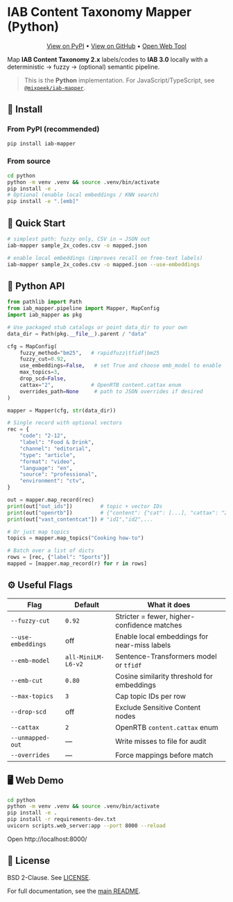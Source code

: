 # IAB Content Taxonomy Mapper (Python)

<p align="center">
  <a href="https://pypi.org/project/iab-mapper/">View on PyPI</a>
  •
  <a href="https://github.com/mixpeek/iab-mapper">View on GitHub</a>
  •
  <a href="https://mixpeek.com/tools/iab-taxonomy-mapper">Open Web Tool</a>
</p>

Map **IAB Content Taxonomy 2.x** labels/codes to **IAB 3.0** locally with a deterministic → fuzzy → (optional) semantic pipeline.

> This is the **Python** implementation. For JavaScript/TypeScript, see [`@mixpeek/iab-mapper`](../javascript).

## 🔧 Install

### From PyPI (recommended)
```bash
pip install iab-mapper
```

### From source
```bash
cd python
python -m venv .venv && source .venv/bin/activate
pip install -e .
# Optional (enable local embeddings / KNN search)
pip install -e ".[emb]"
```

## 🚀 Quick Start

```bash
# simplest path: fuzzy only, CSV in → JSON out
iab-mapper sample_2x_codes.csv -o mapped.json

# enable local embeddings (improves recall on free‑text labels)
iab-mapper sample_2x_codes.csv -o mapped.json --use-embeddings
```

## 🐍 Python API

```python
from pathlib import Path
from iab_mapper.pipeline import Mapper, MapConfig
import iab_mapper as pkg

# Use packaged stub catalogs or point data_dir to your own
data_dir = Path(pkg.__file__).parent / "data"

cfg = MapConfig(
    fuzzy_method="bm25",   # rapidfuzz|tfidf|bm25
    fuzzy_cut=0.92,
    use_embeddings=False,   # set True and choose emb_model to enable
    max_topics=3,
    drop_scd=False,
    cattax="2",            # OpenRTB content.cattax enum
    overrides_path=None     # path to JSON overrides if desired
)

mapper = Mapper(cfg, str(data_dir))

# Single record with optional vectors
rec = {
    "code": "2-12",
    "label": "Food & Drink",
    "channel": "editorial",
    "type": "article",
    "format": "video",
    "language": "en",
    "source": "professional",
    "environment": "ctv",
}

out = mapper.map_record(rec)
print(out["out_ids"])         # topic + vector IDs
print(out["openrtb"])         # {"content": {"cat": [...], "cattax": "2"}}
print(out["vast_contentcat"]) # "id1","id2",...

# Or just map topics
topics = mapper.map_topics("Cooking how-to")

# Batch over a list of dicts
rows = [rec, {"label": "Sports"}]
mapped = [mapper.map_record(r) for r in rows]
```

## ⚙️ Useful Flags

| Flag | Default | What it does |
|------|---------|--------------|
| `--fuzzy-cut` | `0.92` | Stricter = fewer, higher-confidence matches |
| `--use-embeddings` | off | Enable local embeddings for near-miss labels |
| `--emb-model` | `all-MiniLM-L6-v2` | Sentence-Transformers model or `tfidf` |
| `--emb-cut` | `0.80` | Cosine similarity threshold for embeddings |
| `--max-topics` | `3` | Cap topic IDs per row |
| `--drop-scd` | off | Exclude Sensitive Content nodes |
| `--cattax` | `2` | OpenRTB `content.cattax` enum |
| `--unmapped-out` | — | Write misses to file for audit |
| `--overrides` | — | Force mappings before match |

## 🖥️ Web Demo

```bash
cd python
python -m venv .venv && source .venv/bin/activate
pip install -e .
pip install -r requirements-dev.txt
uvicorn scripts.web_server:app --port 8000 --reload
```

Open http://localhost:8000/

## 📜 License

BSD 2-Clause. See [LICENSE](LICENSE).

For full documentation, see the [main README](../README.md).
